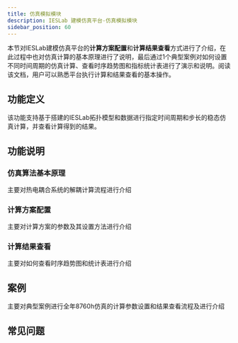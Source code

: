 ```yaml
---
title: 仿真模拟模块
description: IESLab 建模仿真平台-仿真模拟模块
sidebar_position: 60
---
```


本节对IESLab建模仿真平台的**计算方案配置**和**计算结果查看**方式进行了介绍，在此过程中也对仿真计算的基本原理进行了说明，最后通过1个典型案例对如何设置不同时间周期的仿真计算、查看时序趋势图和指标统计表进行了演示和说明。阅读该文档，用户可以熟悉平台执行计算和结果查看的基本操作。

## 功能定义

该功能支持基于搭建的IESLab拓扑模型和数据进行指定时间周期和步长的稳态仿真计算，并查看计算得到的结果。

## 功能说明

### 仿真算法基本原理

主要对热电耦合系统的解耦计算流程进行介绍

### 计算方案配置

主要对计算方案的参数及其设置方法进行介绍

### 计算结果查看

主要对如何查看时序趋势图和统计表进行介绍

## 案例

主要对典型案例进行全年8760h仿真的计算参数设置和结果查看流程及进行介绍

## 常见问题